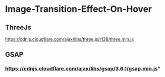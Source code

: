 # Image-Transition-Effect-On-Hover

## ThreeJs
https://cdnjs.cloudflare.com/ajax/libs/three.js/r128/three.min.js


## GSAP
### https://cdnjs.cloudflare.com/ajax/libs/gsap/3.6.1/gsap.min.js"
